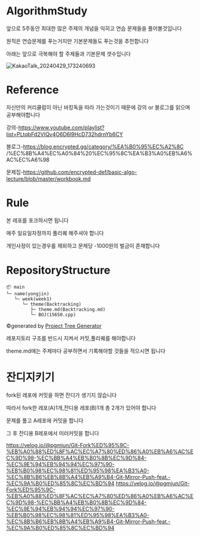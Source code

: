 # AlgorithmStudy
앞으로 5주동안 최대한 많은 주제의 개념을 익히고 연습 문제들을 풀어볼것입니다

원칙은 연습문제를 푸는거지만 기본문제들도 푸는것을 추천합니다

아래는 앞으로 극복해야 할 주제들과 기본문제 갯수입니다

![KakaoTalk_20240429_173240693](https://github.com/Brio-yj/AlgorithmStudy/assets/101401582/945f1d30-e5d1-4f67-a3aa-8409a366c848)


# Reference
자신만의 커리큘럼이 아닌 바킹독을 따라 가는것이기 때문에 강의 or 블로그를 읽으며 공부해야합니다

강의-https://www.youtube.com/playlist?list=PLtqbFd2VIQv4O6D6l9HcD732hdrnYb6CY

블로그-https://blog.encrypted.gg/category/%EA%B0%95%EC%A2%8C
/%EC%8B%A4%EC%A0%84%20%EC%95%8C%EA%B3%A0%EB%A6%AC%EC%A6%98

문제집-https://github.com/encrypted-def/basic-algo-lecture/blob/master/workbook.md


# Rule
본 레포를 포크하시면 됩니다

매주 일요일자정까지 풀리퀘 해주셔야 합니다

개인사정이 있는경우를 제외하고 문제당 -1000원의 벌금이 존재합니다

# RepositoryStructure
```
📦 main
└─ name(yongjin)
   └─ week(week1)
      └─ theme(Backtracking)
         ├─ theme.md(Backtracking.md)
         └─ BOJ(15650.cpp)
```
©generated by [Project Tree Generator](https://woochanleee.github.io/project-tree-generator)

레포지토리 구조를 반드시 지켜서 커밋,풀리퀘를 해야합니다

theme.md에는 주제마다 공부하면서 기록해야할 것들을 적으시면 됩니다

# 잔디지키기
fork된 레포에 커밋을 하면 잔디가 생기지 않습니다

따라서 fork한 레포(A)1개,잔디용 레포(B)1개 총 2개가 있어야 합니다

문제를 풀고 A레포에 커밋을 합니다

그 후 잔디용 B레포에서 미러커밋을 합니다

https://velog.io/@pgmjun/Git-Fork%ED%95%9C-%EB%A0%88%ED%8F%AC%EC%A7%80%ED%86%A0%EB%A6%AC%EC%9D%98-%EC%BB%A4%EB%B0%8B%EC%9D%84-%EC%9E%94%EB%94%94%EC%97%90-%EB%B0%98%EC%98%81%ED%95%98%EA%B3%A0-%EC%8B%B6%EB%8B%A4%EB%A9%B4-Git-Mirror-Push-feat.-%EC%9A%B0%ED%85%8C%EC%BD%94
https://velog.io/@pgmjun/Git-Fork%ED%95%9C-%EB%A0%88%ED%8F%AC%EC%A7%80%ED%86%A0%EB%A6%AC%EC%9D%98-%EC%BB%A4%EB%B0%8B%EC%9D%84-%EC%9E%94%EB%94%94%EC%97%90-%EB%B0%98%EC%98%81%ED%95%98%EA%B3%A0-%EC%8B%B6%EB%8B%A4%EB%A9%B4-Git-Mirror-Push-feat.-%EC%9A%B0%ED%85%8C%EC%BD%94


